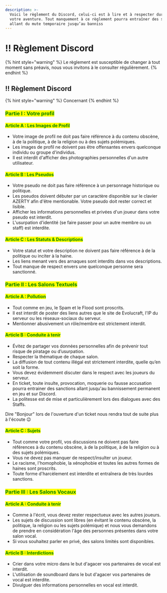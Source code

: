 ```yaml
---
description: >-
  Voici le règlement du Discord, celui-ci est à lire et à respecter durant toute
  votre aventure. Tout manquement à ce règlement pourra entraîner des sanctions,
  allant du mute temporaire jusqu’au banniss
---
```


# ‼️ Règlement Discord

{% hint style="warning" %}
Le règlement est susceptible de changer à tout moment sans préavis, nous vous invitons à le consulter régulièrement.
{% endhint %}

## ‼️ Règlement Discord

{% hint style="warning" %}
Concernant
{% endhint %}

### <mark style="color:green;">Partie I : Votre profil</mark>

#### <mark style="color:green;">Article A : Les Images de Profil</mark> <a href="#partie-i-votre-profil" id="partie-i-votre-profil"></a>

* Votre image de profil ne doit pas faire référence à du contenu obscène, à de la politique, à de la religion ou à des sujets polémiques.
* Les images de profil ne doivent pas être offensantes envers quelconque individu ou groupe d'individus.
* Il est interdit d'afficher des photographies personnelles d'un autre utilisateur.

#### <mark style="color:green;">Article B : Les Pseudos</mark>

* Votre pseudo ne doit pas faire référence à un personnage historique ou politique.
* Les pseudos doivent débuter par un caractère disponible sur le clavier AZERTY afin d'être mentionable. Votre pseudo doit rester correct et lisible.
* Afficher les informations personnelles et privées d'un joueur dans votre pseudo est interdit.
* L'usurpation d'identité (se faire passer pour un autre membre ou un staff) est interdite.

#### <mark style="color:green;">Article C : Les Statuts & Descriptions</mark>

* Votre statut et votre description ne doivent pas faire référence à de la politique ou inciter à la haine.
* Les liens menant vers des arnaques sont interdits dans vos descriptions.
* Tout manque de respect envers une quelconque personne sera sanctionné.

### <mark style="color:green;">Partie II : Les Salons Textuels</mark>

#### <mark style="color:green;">Article A : Pollution</mark>

* Tout comme en jeu, le Spam et le Flood sont proscrits.
* Il est interdit de poster des liens autres que le site de Evolucraft, l'IP du serveur ou les réseaux-sociaux du serveur.
* Mentionner abusivement un rôle/membre est strictement interdit.

#### <mark style="color:green;">Article B : Conduite à tenir</mark>

* Évitez de partager vos données personnelles afin de prévenir tout risque de piratage ou d’usurpation.
* Respecter la thématique de chaque salon.
* La diffusion de tout contenu illégal est strictement interdite, quelle qu’en soit la forme.
* Vous devez évidemment discuter dans le respect avec les joueurs du serveur.
* En ticket, toute insulte, provocation, moquerie ou fausse accusation pourra entrainer des sanctions allant jusqu'au bannissement permanent en jeu et sur Discord.
* La politesse est de mise et particulièrement lors des dialogues avec des Staffs.

Dire "Bonjour" lors de l'ouverture d'un ticket nous rendra tout de suite plus à l'écoute 😉

#### <mark style="color:green;">Article C : Sujets</mark>

* Tout comme votre profil, vos discussions ne doivent pas faire références à du contenu obscène, à de la politique, à de la religion ou à des sujets polémiques.
* Vous ne devez pas manquer de respect/insulter un joueur.
* Le racisme, l'homophobie, la xénophobie et toutes les autres formes de haines sont proscrits.
* Toute forme d'harcèlement est interdite et entraînera de très lourdes sanctions.

### <mark style="color:green;">Partie III : Les Salons Vocaux</mark>

#### <mark style="color:green;">Article A : Conduite à tenir</mark> <a href="#partie-iii-les-salons-vocaux" id="partie-iii-les-salons-vocaux"></a>

* Comme à l'écrit, vous devez rester respectueux avec les autres joueurs.
* Les sujets de discussion sont libres (en évitant le contenu obscène, la politique, la religion ou les sujets polémique) et nous vous demandons de prendre en considération l'âge des personnes présentes dans votre salon vocal.
* Si vous souhaitez parler en privé, des salons limités sont disponibles.

#### <mark style="color:green;">Article B : Interdictions</mark>

* Crier dans votre micro dans le but d'agacer vos partenaires de vocal est interdit.
* L'utilisation de soundboard dans le but d'agacer vos partenaires de vocal est interdite.
* Divulguer des informations personnelles en vocal est interdit.
